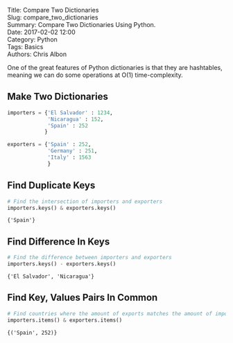 Title: Compare Two Dictionaries  
Slug: compare_two_dictionaries  
Summary: Compare Two Dictionaries Using Python.  
Date: 2017-02-02 12:00  
Category: Python  
Tags: Basics  
Authors: Chris Albon  

One of the great features of Python dictionaries is that they are hashtables, meaning we can do some operations at O(1) time-complexity.

## Make Two Dictionaries


```python
importers = {'El Salvador' : 1234,
             'Nicaragua' : 152,
             'Spain' : 252
            }

exporters = {'Spain' : 252,
             'Germany' : 251,
             'Italy' : 1563
             }
```

## Find Duplicate Keys


```python
# Find the intersection of importers and exporters
importers.keys() & exporters.keys()
```




    {'Spain'}



## Find Difference In Keys


```python
# Find the difference between importers and exporters
importers.keys() - exporters.keys()
```




    {'El Salvador', 'Nicaragua'}



## Find Key, Values Pairs In Common


```python
# Find countries where the amount of exports matches the amount of imports
importers.items() & exporters.items()
```




    {('Spain', 252)}

